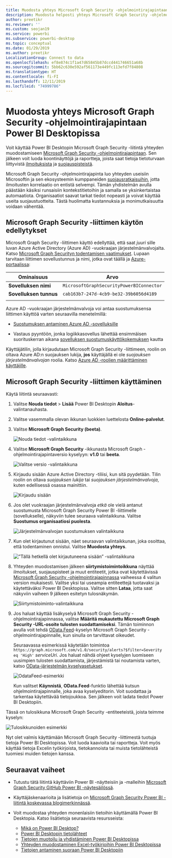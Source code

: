 ```yaml
---
title: Muodosta yhteys Microsoft Graph Security -ohjelmointirajapintaan Power BI Desktopissa
description: Muodosta helposti yhteys Microsoft Graph Security -ohjelmointirajapintaan Power BI Desktopissa
author: preetikr
ms.reviewer: ''
ms.custom: seojan19
ms.service: powerbi
ms.subservice: powerbi-desktop
ms.topic: conceptual
ms.date: 01/29/2019
ms.author: preetikr
LocalizationGroup: Connect to data
ms.openlocfilehash: ef8e874c1f1a47d65845b87dccd441746651a68b
ms.sourcegitcommit: 5bb62c630e592af561173e449fc113efd7f84808
ms.translationtype: HT
ms.contentlocale: fi-FI
ms.lasthandoff: 12/11/2019
ms.locfileid: "74999786"
---
```

# <a name="connect-to-the-microsoft-graph-security-api-in-power-bi-desktop"></a>Muodosta yhteys Microsoft Graph Security -ohjelmointirajapintaan Power BI Desktopissa

Voit käyttää Power BI Desktopin Microsoft Graph Security -liitintä yhteyden muodostamiseen [Microsoft Graph Security -ohjelmointirajapintaan](https://aka.ms/graphsecuritydocs). Sen jälkeen voit luoda koontinäyttöjä ja raportteja, joista saat tietoja tietoturvaan liittyvistä [ilmoituksista](https://docs.microsoft.com/graph/api/resources/alert?view=graph-rest-1.0) ja [suojauspisteistä](https://docs.microsoft.com/graph/api/resources/securescores?view=graph-rest-beta).

Microsoft Graph Security -ohjelmointirajapinta luo yhteyden useisiin Microsoftin ja sen ekosysteemin kumppaneiden [suojausratkaisuihin](https://aka.ms/graphsecurityalerts), jotta ilmoitusten korrelaatio on entistä selvempi. Tämän yhdistelmän avulla päästään käsiksi runsaisiin kontekstitietoihin ja samalla se yksinkertaistaa automaatiota. Organisaatiot saavat tarkat tiedot nopeasti ja voivat käyttää useita suojaustuotteita. Tästä huolimatta kustannuksia ja monimutkaisuutta voidaan vähentää.

## <a name="prerequisites-to-use-the-microsoft-graph-security-connector"></a>Microsoft Graph Security -liittimen käytön edellytykset

Microsoft Graph Security -liittimen käyttö edellyttää, että saat *juuri* sille luvan Azure Active Directory (Azure AD) -vuokraajan järjestelmänvalvojalta. Katso [Microsoft Graph Securityn todentamisen vaatimukset](https://aka.ms/graphsecurityauth).
Lupaan tarvitaan liittimen sovellustunnus ja nimi, jotka ovat täällä ja [Azure-portaalissa](https://portal.azure.com):

| Ominaisuus | Arvo |
|----------|-------|
| **Sovelluksen nimi** | `MicrosoftGraphSecurityPowerBIConnector` |
| **Sovelluksen tunnus** | `cab163b7-247d-4cb9-be32-39b6056d4189` |
|||

Azure AD -vuokraajan järjestelmänvalvoja voi antaa suostumuksensa liittimen käyttöä varten seuraavilla menetelmillä:

* [Suostumuksen antaminen Azure AD -sovelluksille](https://docs.microsoft.com/azure/active-directory/develop/v2-permissions-and-consent)

* Vastaus pyyntöön, jonka logiikkasovellus lähettää ensimmäisen suorituskerran aikana [sovelluksen suostumuskäyttökokemuksen](https://docs.microsoft.com/azure/active-directory/develop/application-consent-experience) kautta
   
Käyttäjätilin, jolla kirjaudutaan Microsoft Graph Security -liittimeen, roolin on oltava Azure AD:n suojauksen lukija, **jos** käyttäjällä ei ole *suojauksen järjestelmänvalvojan* roolia. Katso [Azure AD -roolien määrittäminen käyttäjille](https://docs.microsoft.com/graph/security-authorization#assign-azure-ad-roles-to-users).

## <a name="using-the-microsoft-graph-security-connector"></a>Microsoft Graph Security -liittimen käyttäminen

Käytä liitintä seuraavasti:

1. Valitse **Nouda tiedot** > **Lisää** Power BI Desktopin **Aloitus**-valintanauhasta.
2. Valitse vasemmalla olevan ikkunan luokkien luettelosta **Online-palvelut**.
3. Valitse **Microsoft Graph Security (beeta)**.

    ![Nouda tiedot -valintaikkuna](media/desktop-connect-graph-security/GetData.PNG)
    
4. Valitse **Microsoft Graph Security** -ikkunasta Microsoft Graph -ohjelmointirajapintaversio kyselyyn: **v1.0** tai **beeta**.

    ![Valitse versio -valintaikkuna](media/desktop-connect-graph-security/selectVersion.PNG)
    
5. Kirjaudu sisään Azure Active Directory -tiliisi, kun sitä pyydetään. Tilin roolin on oltava *suojauksen lukija* tai *suojauksen järjestelmänvalvoja*, kuten edellisessä osassa mainittiin.

    ![Kirjaudu sisään](media/desktop-connect-graph-security/SignIn.PNG) 
    
6. Jos olet vuokraajan järjestelmänvalvoja *etkä* ole vielä antanut suostumusta Microsoft Graph Security Power BI -liittimelle (sovellukselle), näkyviin tulee seuraava valintaikkuna. Valitse **Suostumus organisaatiosi puolesta**.

    ![Järjestelmänvalvojan suostumuksen valintaikkuna](media/desktop-connect-graph-security/AdminConsent.PNG)
    
7. Kun olet kirjautunut sisään, näet seuraavan valintaikkunan, joka osoittaa, että todentaminen onnistui. Valitse **Muodosta yhteys**.

    ![”Tällä hetkellä olet kirjautuneena sisään” -valintaikkuna](media/desktop-connect-graph-security/SignedIn.PNG)
    
8. Yhteyden muodostamisen jälkeen **siirtymistoimintoikkuna** näyttää ilmoitukset, suojauspisteet ja muut entiteetit, jotka ovat käytettävissä [Microsoft Graph Security -ohjelmointirajapinnassa](https://aka.ms/graphsecuritydocs) vaiheessa 4 valitun version mukaisesti. Valitse yksi tai useampia entiteettejä tuotavaksi ja käytettäväksi Power BI Desktopissa. Valitse sitten **Lataa**, jotta saat näkyviin vaiheen 9 jälkeen esitetyn tulosnäkymän.

    ![Siirtymistoiminto-valintaikkuna](media/desktop-connect-graph-security/NavTable.PNG)
    
9. Jos haluat käyttää lisäkyselyä Microsoft Graph Security -ohjelmointirajapinnassa, valitse **Määritä mukautettu Microsoft Graph Security -URL-osoite tulosten suodattamiseksi**. Tämän toiminnon avulla voit tehdä [OData.Feed](https://docs.microsoft.com/power-bi/desktop-connect-odata)-kyselyn Microsoft Graph Security -ohjelmointirajapinnalle, kun sinulla on tarvittavat oikeudet.

   Seuraavassa esimerkissä käytetään toimintoa `https://graph.microsoft.com/v1.0/security/alerts?$filter=Severity eq 'High'` *serviceUri*. Jos haluat nähdä ohjeet kyselyjen luomiseen uusimpien tulosten suodattamista, järjestämistä tai noutamista varten, katso [OData-järjestelmän kyselyasetukset](https://docs.microsoft.com/graph/query-parameters).

   ![OdataFeed-esimerkki](media/desktop-connect-graph-security/ODataFeed.PNG)
    
   Kun valitset **Käynnistä**, **OData.Feed**-funktio lähettää kutsun ohjelmointirajapinnalle, joka avaa kyselyeditorin. Voit suodattaa ja tarkentaa käytettävää tietojoukkoa. Sen jälkeen voit ladata tiedot Power BI Desktopiin.

Tässä on tulosikkuna Microsoft Graph Security -entiteeteistä, joista teimme kyselyn:

   ![Tulosikkunoiden esimerkki](media/desktop-connect-graph-security/Result.PNG)
    

Nyt olet valmis käyttämään Microsoft Graph Security -liittimestä tuotuja tietoja Power BI Desktopissa. Voit luoda kaavioita tai raportteja. Voit myös käyttää tietoja Excelin työkirjoista, tietokannoista tai muista tietolähteistä tuomiesi muiden tietojen kanssa.

## <a name="next-steps"></a>Seuraavat vaiheet
* Tutustu tätä liitintä käyttäviin Power BI -näytteisiin ja -malleihin [Microsoft Graph Security GitHub Power BI -näytesäilössä](https://aka.ms/graphsecuritypowerbiconnectorsamples).

* Käyttäjäskenaarioita ja lisätietoja on [Microsoft Graph Security Power BI -liitintä koskevassa blogimerkinnässä](https://aka.ms/graphsecuritypowerbiconnectorblogpost).

* Voit muodostaa yhteyden monenlaisiin tietoihin käyttämällä Power BI Desktopia. Katso lisätietoja seuraavista resursseista:

    * [Mikä on Power BI Desktop?](desktop-what-is-desktop.md)
    * [Power BI Desktopin tietolähteet](desktop-data-sources.md)
    * [Tietojen muotoilu ja yhdistäminen Power BI Desktopissa](desktop-shape-and-combine-data.md)
    * [Yhteyden muodostaminen Excel-työkirjoihin Power BI Desktopissa](desktop-connect-excel.md)
    * [Tietojen antaminen suoraan Power BI Desktopiin](desktop-enter-data-directly-into-desktop.md)
